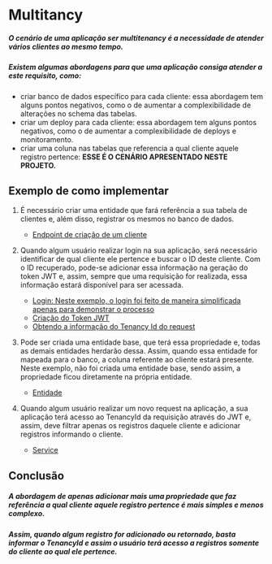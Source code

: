 # Multitancy

##### O cenário de uma aplicação ser multitenancy é a necessidade de atender vários clientes ao mesmo tempo.
##### Existem algumas abordagens para que uma aplicação consiga atender a este requisito, como: 
- criar banco de dados específico para cada cliente: essa abordagem tem alguns pontos negativos, como o de aumentar a complexibilidade de alterações no schema das tabelas.
- criar um deploy para cada cliente: essa abordagem tem alguns pontos negativos, como o de aumentar a complexibilidade de deploys e monitoramento.
- criar uma coluna nas tabelas que referencia a qual cliente aquele registro pertence: <b>ESSE É O CENÁRIO APRESENTADO NESTE PROJETO.</b>

## Exemplo de como implementar
1. É necessário criar uma entidade que fará referência a sua tabela de clientes e, além disso, registrar os mesmos no banco de dados.
   - [Endpoint de criação de um cliente](https://github.com/martineli17/.net-multitenancy/blob/master/Multitenancy/Controllers/TenancyController.cs)
   
2. Quando algum usuário realizar login na sua aplicação, será necessário identificar de qual cliente ele pertence e buscar o ID deste cliente. Com o ID recuperado, pode-se adicionar essa informação na geração do token JWT e, assim, sempre que uma requisição for realizada, essa informação estará disponível para ser acessada.
   - [Login:  Neste exemplo, o login foi feito de maneira simplificada apenas para demonstrar o processo](https://github.com/martineli17/.net-multitenancy/blob/master/Multitenancy/Controllers/LoginController.cs)
   - [Criação do Token JWT](https://github.com/martineli17/.net-multitenancy/blob/master/Multitenancy/Configuration/TokenService.cs)
   - [Obtendo a informação do Tenancy Id do request](https://github.com/martineli17/.net-multitenancy/blob/master/Multitenancy/Configuration/UserService.cs)
  
3. Pode ser criada uma entidade base, que terá essa propriedade e, todas as demais entidades herdarão dessa. Assim, quando essa entidade for mapeada para o banco, a coluna referente ao cliente estará presente. Neste exemplo, não foi criada uma entidade base, sendo assim, a propriedade ficou diretamente na própria entidade.
   - [Entidade](https://github.com/martineli17/.net-multitenancy/blob/master/Domain/Entities/Contract.cs)

4. Quando algum usuário realizar um novo request na aplicação, a sua aplicação terá acesso ao TenancyId da requisição através do JWT e, assim, deve filtrar apenas os registros daquele cliente e adicionar registros informando o cliente.
   - [Service](https://github.com/martineli17/.net-multitenancy/blob/master/Service/ContractService.cs)

## Conclusão
##### A abordagem de apenas adicionar mais uma propriedade que faz referência a qual cliente aquele registro pertence é mais simples e menos complexo.
##### Assim, quando algum registro for adicionado ou retornado, basta informar o TenancyId e assim o usuário terá acesso a registros somente do cliente ao qual ele pertence.
